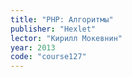 ```yaml
---
title: "PHP: Алгоритмы"
publisher: "Hexlet"
lector: "Кирилл Мокевнин"
year: 2013
code: "course127"
---
```

